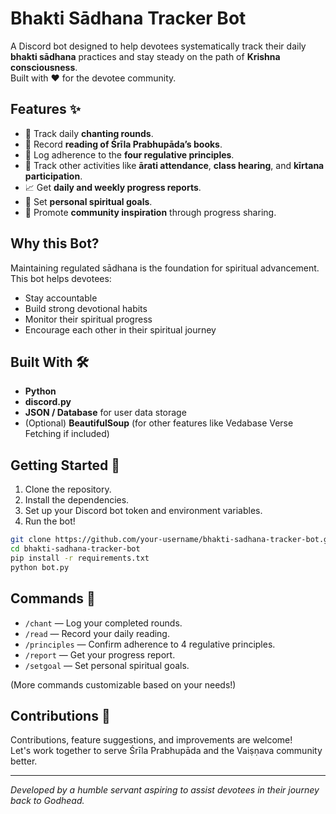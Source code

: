 # Bhakti Sādhana Tracker Bot

A Discord bot designed to help devotees systematically track their daily **bhakti sādhana** practices and stay steady on the path of **Krishna consciousness**.  
Built with ❤️ for the devotee community.

## Features ✨
- 👿 Track daily **chanting rounds**.
- 📖 Record **reading of Śrīla Prabhupāda’s books**.
- 🚫 Log adherence to the **four regulative principles**.
- 🧘 Track other activities like **ārati attendance**, **class hearing**, and **kīrtana participation**.
- 📈 Get **daily and weekly progress reports**.
- 🎯 Set **personal spiritual goals**.
- 🌸 Promote **community inspiration** through progress sharing.

## Why this Bot?  
Maintaining regulated sādhana is the foundation for spiritual advancement. This bot helps devotees:
- Stay accountable
- Build strong devotional habits
- Monitor their spiritual progress
- Encourage each other in their spiritual journey

## Built With 🛠️
- **Python**  
- **discord.py**  
- **JSON / Database** for user data storage  
- (Optional) **BeautifulSoup** (for other features like Vedabase Verse Fetching if included)

## Getting Started 🚀
1. Clone the repository.
2. Install the dependencies.
3. Set up your Discord bot token and environment variables.
4. Run the bot!

```bash
git clone https://github.com/your-username/bhakti-sadhana-tracker-bot.git
cd bhakti-sadhana-tracker-bot
pip install -r requirements.txt
python bot.py
```

## Commands 🔢
- `/chant` — Log your completed rounds.
- `/read` — Record your daily reading.
- `/principles` — Confirm adherence to 4 regulative principles.
- `/report` — Get your progress report.
- `/setgoal` — Set personal spiritual goals.

(More commands customizable based on your needs!)

## Contributions 🤝
Contributions, feature suggestions, and improvements are welcome!  
Let's work together to serve Śrīla Prabhupāda and the Vaiṣṇava community better.

---

*Developed by a humble servant aspiring to assist devotees in their journey back to Godhead.*
